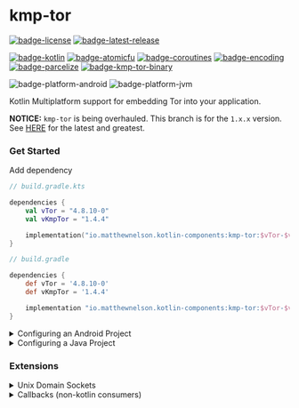 # kmp-tor
[![badge-license]][url-license]
[![badge-latest-release]][url-latest-release]

[![badge-kotlin]][url-kotlin]
[![badge-atomicfu]][url-atomicfu]
[![badge-coroutines]][url-coroutines]
[![badge-encoding]][url-encoding]
[![badge-parcelize]][url-parcelize]
[![badge-kmp-tor-binary]][url-kmp-tor-binary]

![badge-platform-android]
![badge-platform-jvm]

Kotlin Multiplatform support for embedding Tor into your application.

**NOTICE:** `kmp-tor` is being overhauled. This branch is for the `1.x.x` version. See 
[HERE][url-kmp-tor-master] for the latest and greatest.

### Get Started

<!-- TAG_VERSION -->

Add dependency  
```kotlin
// build.gradle.kts

dependencies {
    val vTor = "4.8.10-0"
    val vKmpTor = "1.4.4"

    implementation("io.matthewnelson.kotlin-components:kmp-tor:$vTor-$vKmpTor")
}
```
<!-- TAG_VERSION -->

```groovy
// build.gradle

dependencies {
    def vTor = '4.8.10-0'
    def vKmpTor = '1.4.4'

    implementation "io.matthewnelson.kotlin-components:kmp-tor:$vTor-$vKmpTor"
}
```

<details>
    <summary>Configuring an Android Project</summary>

 - Ensure that the Kotlin Gradle Plugin is applied to your project
 - See the `Android` section of the [kmp-tor-binary][url-kmp-tor-binary] project's
   `README` to set things up so the Tor binaries are properly extracted upon app install.

 - By default, `TorService` needs no configuration and runs in the background. For configuring 
   it to run as a Foreground service, see the following:
     - [Configuring Attrs][url-android-kotlin-attrs]
     - [Configuring Manifest][url-android-kotlin-manifest]

<!-- TODO: Add sample code for retrieving TorManager -->
 - See the [Sample App][url-android-kotlin-app] for a basic setup of `TorManager` and your `TorConfig`.  

</details>

<details>
    <summary>Configuring a Java Project</summary>

 - See the `Java` section of the [kmp-tor-binary][url-kmp-tor-binary] project's `README`.
 - See the [JavaFX Sample App Gradle Configuration][url-javafx-kotlin-gradle] 
   for a basic gradle/dependency configuration.
 - See the [JavaFx Sample App][url-javafx-kotlin-app] for a basic setup example.
 - Run the JavaFx Sample via `./gradlew :samples:kotlin:javafx:run -PKMP_TARGETS=JVM` from terminal 
   or cmd prompt.
     - Note: Be sure to run `git submodule update --init` if you haven't yet so git 
       submodules are initialized.

</details>

### Extensions

<details>
    <summary>Unix Domain Sockets</summary>

### Tor supports use of unix domain sockets on Darwin and Linux (also Android) for the following:
 - ControlPort
 - SocksPort
 - HiddenServicePort

### How to enable unix domain socket support for the `ControlPort`:

<!-- TAG_VERSION -->

 - For Android, nothing is needed
 - For JVM
     - If **JDK 16+**, nothing is needed
     - Otherwise, add the following dependency to your darwin/linux builds:
     ```kotlin
     // build.gradlew.kts

     dependencies {
         val vTor = "4.8.10-0"
         val vKmpTor = "1.4.4"
    
         implementation("io.matthewnelson.kotlin-components:kmp-tor:$vTor-$vKmpTor")

         if (isLinuxBuild || isDarwinBuild) {
             // Unix Domain Socket support extension (JDK 15 and below)
             implementation("io.matthewnelson.kotlin-components:kmp-tor-ext-unix-socket:$vKmpTor")
         }
     }
     ```

See the [JavaFX Sample App Gradle Configuration][url-javafx-kotlin-gradle]
`dependencies` block for more info.

If neither `TorConfig.Setting.Ports.Control` or `TorConfig.Setting.UnixSockets.Control` are expressed in 
your config, `TorConfig.Setting.UnixSockets.Control` will always be the preferred setting for establishing 
a connection to Tor's control port, **if support is had** (as noted above). To override this behavior, you 
can express the `TorConfig.Setting.Ports.Control` setting when providing your config at startup.

### How to enable unix domain socket support for the `SocksPort` and `HiddenServicePort` settings:
 - Be running on Darwin or Linux (also Android)

</details>

<details>
    <summary>Callbacks (non-kotlin consumers)</summary>

 - For Java projects (who can't use coroutines), you can "wrap" `TorManager` in an implementation 
   that uses callbacks (i.e. `CallbackTorManager`).

<!-- TAG_VERSION -->

```groovy
// build.gradle

dependencies {
    def vTor = '4.8.10-0'
    def vKmpTor = '1.4.4'

    implementation "io.matthewnelson.kotlin-components:kmp-tor:$vTor-$vKmpTor"
    // Add the callback extension
    implementation "io.matthewnelson.kotlin-components:kmp-tor-ext-callback-manager:$vKmpTor"

    // You will also need to add the Kotlin Gradle Plugin, and Coroutines dependency.
    
    // If not Android, you will also need to import the binaries for the platforms you wish to
    // support.
}
```

```java
// Wrapping TorManager instance in its Callback instance (Java)
public class Example1 {
    
    // ..
    TorManager instance = TorManager.newInstance(/* ... */);

    // Wrap that mug...
    CallbackTorManager torManager = new CallbackTorManager(
        instance,
        uncaughtException -> {
            Log.e("MyJavaApp", "Some TorCallback isn't handling an exception...", uncaughtException);
        }
     );
}
```

 - All requests use coroutines under the hood and are Main thread safe. 
   Results will be dispatched to the supplied callback on the Main thread.

```java
// Multiple callbacks of different styles (Java)
public class Example2 {
    
    // ...
    Task startTask = torManager.start(
        t -> Log.e(TAG, "Failed to start Tor", t),
        startSuccess -> {

            Log.d(TAG, "Tor started successfully");

            Task restartTask = torManager.restart(
                null, // fail silently by omitting failure callback
                (TorCallback<Object>) restartSuccess -> {

                    Log.d(TAG, "Tor restarted successfully");

                    Task restartTask2 = torManager.restart(
                        // Use the provided instance that will automatically throw
                        // the exception, which will pipe it to the handler.
                        TorCallback.THROW,

                        new TorCallback<Object>() {
                            @Override
                            public void invoke(Object o) {
                                Log.d(TAG, "Tor restarted successfully");
                            }
                        }
                    );
                }
            );
        }
    );
}
```

 - Android (Java):
     - [Android Sample App][url-android-java-app]
     - [Android Sample Gradle][url-android-java-gradle]
 - JavaFx (Java):
     - [JavaFx Sample App][url-javafx-java-app]
     - [JavaFx Sample Gradle][url-javafx-java-gradle]
     - Run the sample via `./gradlew :samples:java:javafx:run -PKMP_TARGETS=JVM` from terminal
       or cmd prompt.
         - Note: Be sure to run `git submodule update --init` if you haven't yet so git
           submodules are initialized.

</details>

<!-- TAG_VERSION -->
<!-- If Tor version was updated, don't forget to update [badge-kmp-tor-binary] -->

[badge-latest-release]: https://img.shields.io/badge/latest--release-4.8.10--0--1.4.4-5d2f68.svg?logo=torproject&style=flat&logoColor=5d2f68
[badge-license]: https://img.shields.io/badge/license-Apache%20License%202.0-blue.svg?style=flat

<!-- TAG_DEPENDENCIES -->
[badge-kotlin]: https://img.shields.io/badge/kotlin-1.9.10-blue.svg?logo=kotlin
[badge-atomicfu]: https://img.shields.io/badge/atomicfu-0.21.0-blue.svg?logo=kotlin
[badge-coroutines]: https://img.shields.io/badge/coroutines-1.7.3-blue.svg?logo=kotlin
[badge-encoding]: https://img.shields.io/badge/encoding-2.0.0-blue.svg?style=flat
[badge-parcelize]: https://img.shields.io/badge/parcelize-0.1.2-blue.svg?style=flat
[badge-kmp-tor-binary]: https://img.shields.io/badge/kmp--tor--binary-4.8.10--0-5d2f68.svg?logo=torproject&style=flat&logoColor=5d2f68

<!-- TAG_PLATFORMS -->
[badge-platform-android]: http://img.shields.io/badge/-android-6EDB8D.svg?style=flat
[badge-platform-jvm]: http://img.shields.io/badge/-jvm-DB413D.svg?style=flat
[badge-platform-js]: http://img.shields.io/badge/-js-F8DB5D.svg?style=flat
[badge-platform-js-node]: https://img.shields.io/badge/-nodejs-68a063.svg?style=flat
[badge-platform-linux]: http://img.shields.io/badge/-linux-2D3F6C.svg?style=flat
[badge-platform-macos]: http://img.shields.io/badge/-macos-111111.svg?style=flat
[badge-platform-ios]: http://img.shields.io/badge/-ios-CDCDCD.svg?style=flat
[badge-platform-tvos]: http://img.shields.io/badge/-tvos-808080.svg?style=flat
[badge-platform-watchos]: http://img.shields.io/badge/-watchos-C0C0C0.svg?style=flat
[badge-platform-wasm]: https://img.shields.io/badge/-wasm-624FE8.svg?style=flat
[badge-platform-windows]: http://img.shields.io/badge/-windows-4D76CD.svg?style=flat
[badge-support-android-native]: http://img.shields.io/badge/support-[AndroidNative]-6EDB8D.svg?style=flat
[badge-support-apple-silicon]: http://img.shields.io/badge/support-[AppleSilicon]-43BBFF.svg?style=flat
[badge-support-js-ir]: https://img.shields.io/badge/support-[js--IR]-AAC4E0.svg?style=flat

[url-latest-release]: https://github.com/05nelsonm/kmp-tor/releases/latest
[url-license]: https://www.apache.org/licenses/LICENSE-2.0
[url-kotlin]: https://kotlinlang.org
[url-atomicfu]: https://github.com/Kotlin/kotlinx.atomicfu
[url-coroutines]: https://github.com/Kotlin/kotlinx.coroutines
[url-encoding]: https://github.com/05nelsonm/component-encoding
[url-parcelize]: https://github.com/05nelsonm/component-parcelize
[url-kmp-tor-binary]: https://github.com/05nelsonm/kmp-tor-binary
[url-android-kotlin-app]: https://github.com/05nelsonm/kmp-tor/tree/master/samples/kotlin/android/src/main/java/io/matthewnelson/kmp/tor/sample/kotlin/android
[url-android-kotlin-attrs]: https://github.com/05nelsonm/kmp-tor/blob/master/samples/kotlin/android/src/main/res/values/attrs.xml
[url-android-kotlin-manifest]: https://github.com/05nelsonm/kmp-tor/blob/master/samples/kotlin/android/src/main/AndroidManifest.xml
[url-android-java-app]: https://github.com/05nelsonm/kmp-tor/blob/master/samples/java/android/src/main/java/io/matthewnelson/kmp/tor/sample/java/android/App.java
[url-android-java-gradle]: https://github.com/05nelsonm/kmp-tor/blob/master/samples/java/android/build.gradle.kts
[url-javafx-kotlin-app]: https://github.com/05nelsonm/kmp-tor/blob/master/samples/kotlin/javafx/src/jvmMain/kotlin/io/matthewnelson/kmp/tor/sample/kotlin/javafx/SampleApp.kt
[url-javafx-kotlin-gradle]: https://github.com/05nelsonm/kmp-tor/blob/master/samples/kotlin/javafx/build.gradle.kts
[url-javafx-java-app]: https://github.com/05nelsonm/kmp-tor/blob/master/samples/java/javafx/src/main/java/io/matthewnelson/kmp/tor/sample/java/javafx/App.java
[url-javafx-java-gradle]: https://github.com/05nelsonm/kmp-tor/blob/master/samples/java/javafx/build.gradle.kts
[url-kmp-tor-master]: https://github.com/05nelsonm/kmp-tor/tree/master

